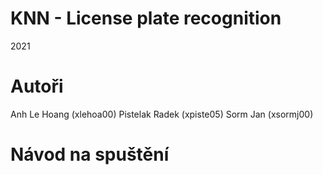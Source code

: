 # KNN - License plate recognition
2021

# Autoři
Anh Le Hoang (xlehoa00)
Pistelak Radek (xpiste05)
Sorm Jan (xsormj00)

# Návod na spuštění


